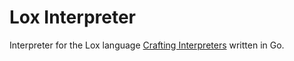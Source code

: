 # Lox Interpreter
Interpreter for the Lox language [Crafting Interpreters](https://craftinginterpreters.com) written in Go.
